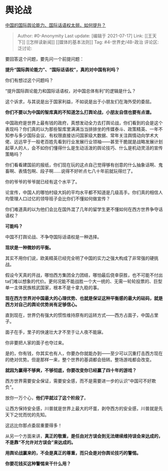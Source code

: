 # 舆论战
[中国的国际舆论能力、国际话语权太弱，如何提升？](https://www.zhihu.com/question/391668118/answer/1477174183)

> Author: #0-Anonymity
> Last update: [编辑于 2021-07-17]
> Link: [[王天下]] [[怎样读新闻]] [[媒体的基本法则]]
> Tag: #4-世界史/4B-政治
> 评论区:
> 泛讨论:

要回答这个问题，要先问一个前提问题：

**提升“国际舆论能力”、“国际话语权”，真的对中国有利吗？**

你们有想过这个问题吗？

“提升国际舆论能力和国际话语权，对中国总体有利”的逻辑是什么？

这个诉求，与其说是出于国家利益，不如说是出于小朋友们在海外受的委屈。

**你们不要以为中国的智库真的不知道怎么打舆论战，小朋友自信也要有点谱。**

中国政府是世界上最有钱的政府，真想发动全力去打舆论战，你们看到的会是这个表现吗？你们真的以为那些智库里满满当当排排坐的传媒泰斗、政策精英、一年不知参与多少国际会议、有权限直接访问国家级大数据、常年关注舆情动向学术大佬、远远早于一般老百姓先看到行业发展行业领袖——甚至干脆就是战略发展计划起草人的人，会不如你们懂得什么是生动活泼的舆论技巧、什么是机动灵活的宣传策略吗？

你们看看建国前的报纸，你们现在玩的这点自己觉得够有创意的什么抽象话啊、鬼畜啊、表情包啊、段子啊……说得不好听点七八十年前就玩得烂了。

你的爷爷的爷爷就已经有这个水平了。

论宣传，中国人的哪怕村级大妈的平均水平都不知道是几级高手。你们真的相信人均管理人口过亿的领导班子会比你们不懂如何做宣传？

你们难道真的以为他们会比在国外混了几年的留学生更不懂如何在西方世界争夺话语权？

**可能吗？**

中国不打舆论战、不争夺国际话语权是一种选择。

**现状是一种微妙的平衡。**

其实不用你们说，欧美精英已经完全明了中国的实力之强大构成了非常强的硬挑战。

假设今天真的开战，哪怕西方集团全力团结，哪怕最后侥幸获胜，也不可能不付出ta们难以想象的代价。更何况能不能战胜一个大一统的、无需一轮轮投票的、巨型单一主体民族核武国家，根本不是十拿九稳的事。

**现在西方世界对中国最大的心理优势、也就是保证这种平衡感的最大的砝码，就是西方对自己的舆论优势尚有足够信心。**

直到现在，世界仍有强大的惯性维持原有的运转方式——西方占面子，中国占里子。

面子在手，里子的快速壮大才不至于让人夜不能寐。

你非要把人家的面子也夺过来。

是的，你有钱，你其实也有人，你要办你就能办到——至少可以沉重打击西方现在的绝对优势。但是那样一来，整个世界的基调都会扭转。整场游戏都会改变。

**就因为赢得不够爽，不够彻底，你要改变你已经赢了四十年的游戏？**

西方世界需要安全保证，需要安全感，而不是需要进一步的认识“中国可不好欺负”。

放你一万个心，**他们早就过了这个阶段了**。

让西方保持安全感，川普就是世界上最大的坏蛋，剥夺西方的安全感，川普就是先天下之忧而忧的先知。

这远比你那点委屈重要得多！

从另一个方面来讲，**真正的敬重，是任由对方误会到无法继续维持误会来达成的，不是靠“不允许对方误会”来达成的。**

**用舆论战赢来的，不会是真正的尊重，而只会是对你舆论技巧的警惕。**

**你要花钱买这种警惕来干什么用？**
